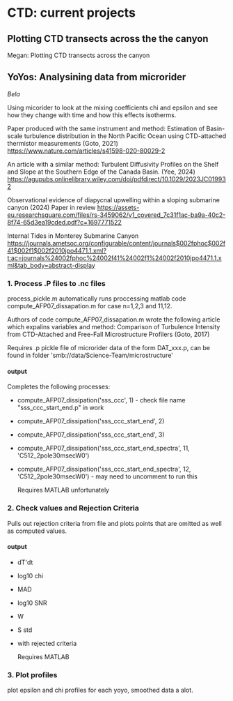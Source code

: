 # CTD: current projects

## Plotting CTD transects across the the canyon

Megan: Plotting CTD transects across the canyon

## YoYos: Analysining data from microrider 
_Bela_

Using micorider to look at the mixing coefficients chi and epsilon and see how they change with time and how this effects isotherms.

Paper produced with the same instrument and method:
Estimation of Basin-scale turbulence distribution in the North Pacific Ocean using CTD-attached thermistor measurements
(Goto, 2021)
https://www.nature.com/articles/s41598-020-80029-2


An article with a similar method:
Turbulent Diffusivity Profiles on the Shelf and Slope at the
Southern Edge of the Canada Basin.
(Yee, 2024)
https://agupubs.onlinelibrary.wiley.com/doi/pdfdirect/10.1029/2023JC019932

Observational evidence of diapycnal upwelling
within a sloping submarine canyon (2024) 
Paper in review https://assets-eu.researchsquare.com/files/rs-3459062/v1_covered_7c31f1ac-ba9a-40c2-8f74-65d3ea19cded.pdf?c=1697771522

Internal Tides in Monterey Submarine Canyon https://journals.ametsoc.org/configurable/content/journals$002fphoc$002f41$002f1$002f2010jpo4471.1.xml?t:ac=journals%24002fphoc%24002f41%24002f1%24002f2010jpo4471.1.xml&tab_body=abstract-display


### 1. Process .P files to .nc files 

process_pickle.m automatically runs proccessing matlab code compute_AFP07_dissapation.m for case n=1,2,3 and 11,12.

Authors of code compute_AFP07_dissapation.m wrote the following article which expalins variables and method: 
Comparison of Turbulence Intensity from CTD-Attached and Free-Fall Microstructure Profilers
(Goto, 2017)

Requires .p pickle file of microrider data of the form DAT_xxx.p, can be found in folder 'smb://data/Science-Team/microstructure'

#### output

Completes the following processes:

- compute_AFP07_dissipation('sss_ccc', 1) - check file name "sss_ccc_start_end.p" in work
- compute_AFP07_dissipation('sss_ccc_start_end', 2)
- compute_AFP07_dissipation('sss_ccc_start_end', 3)
- compute_AFP07_dissipation('sss_ccc_start_end_spectra', 11, 'C512_2pole30msecW0')
- compute_AFP07_dissipation('sss_ccc_start_end_spectra', 12, 'C512_2pole30msecW0') - may need to uncomment to run this

  Requires MATLAB unfortunately

### 2. Check values and Rejection Criteria

Pulls out rejection criteria from file and plots points that are omitted as well as computed values. 

#### output

- dT'dt
- log10 chi
- MAD
- log10 SNR
- W
- S std
- with rejected criteria

  Requires MATLAB

### 3. Plot profiles

plot epsilon and chi profiles for each yoyo, smoothed data a alot.



